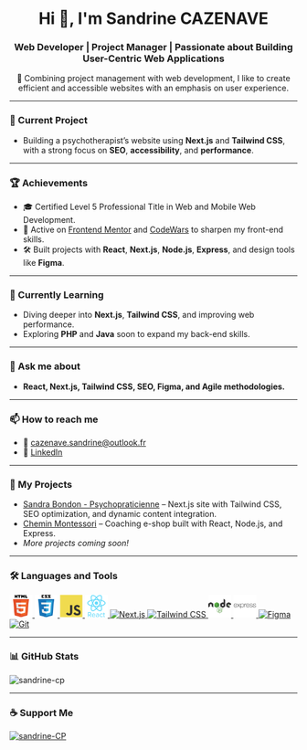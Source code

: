 <h1 align="center">Hi 👋, I'm Sandrine CAZENAVE</h1>
<h3 align="center">Web Developer | Project Manager | Passionate about Building User-Centric Web Applications</h3>

<p align="center">
🌟 Combining project management with web development, I like to create efficient and accessible websites with an emphasis on user experience.
</p>

---

### 🔭 Current Project
- Building a psychotherapist’s website using **Next.js** and **Tailwind CSS**, with a strong focus on **SEO**, **accessibility**, and **performance**.

---

### 🏆 Achievements
- 🎓 Certified Level 5 Professional Title in Web and Mobile Web Development.
- 🚀 Active on [Frontend Mentor](https://www.frontendmentor.io) and [CodeWars]((https://www.codewars.com/)) to sharpen my front-end skills.
- 🛠️ Built projects with **React**, **Next.js**, **Node.js**, **Express**, and design tools like **Figma**.

---

### 🌱 Currently Learning
- Diving deeper into **Next.js**, **Tailwind CSS**, and improving web performance.
- Exploring **PHP** and **Java** soon to expand my back-end skills.

---

### 💬 Ask me about
- **React, Next.js, Tailwind CSS, SEO, Figma, and Agile methodologies.**

---

### 📫 How to reach me
- 📧 cazenave.sandrine@outlook.fr
- 🔗 [LinkedIn](https://www.linkedin.com/in/sandrine-cazenave-peyrasson)

---

### 🚀 My Projects
- [Sandra Bondon - Psychopraticienne](https://github.com/Sandrine-CP/sandra-bondon) – Next.js site with Tailwind CSS, SEO optimization, and dynamic content integration.
- [Chemin Montessori](https://github.com/Sandrine-CP/Chemin_Montessori) – Coaching e-shop built with React, Node.js, and Express.
- *More projects coming soon!*

---

### 🛠️ Languages and Tools
<p align="left"> 
  <a href="https://developer.mozilla.org/en-US/docs/Web/HTML" target="_blank" rel="noreferrer"> 
    <img src="https://raw.githubusercontent.com/devicons/devicon/master/icons/html5/html5-original-wordmark.svg" alt="HTML5" width="40" height="40"/> 
  </a>
  <a href="https://developer.mozilla.org/en-US/docs/Web/CSS" target="_blank" rel="noreferrer"> 
    <img src="https://raw.githubusercontent.com/devicons/devicon/master/icons/css3/css3-original-wordmark.svg" alt="CSS3" width="40" height="40"/> 
  </a>
  <a href="https://developer.mozilla.org/en-US/docs/Web/JavaScript" target="_blank" rel="noreferrer"> 
    <img src="https://raw.githubusercontent.com/devicons/devicon/master/icons/javascript/javascript-original.svg" alt="JavaScript" width="40" height="40"/> 
  </a>
  <a href="https://reactjs.org/" target="_blank" rel="noreferrer"> 
    <img src="https://raw.githubusercontent.com/devicons/devicon/master/icons/react/react-original-wordmark.svg" alt="React" width="40" height="40"/> 
  </a> 
  <a href="https://nextjs.org/" target="_blank" rel="noreferrer"> 
    <img src="https://cdn.worldvectorlogo.com/logos/nextjs-2.svg" alt="Next.js" width="40" height="40"/> 
  </a> 
  <a href="https://tailwindcss.com/" target="_blank" rel="noreferrer"> 
    <img src="https://www.vectorlogo.zone/logos/tailwindcss/tailwindcss-icon.svg" alt="Tailwind CSS" width="40" height="40"/> 
  </a>
  <a href="https://nodejs.org" target="_blank" rel="noreferrer"> 
    <img src="https://raw.githubusercontent.com/devicons/devicon/master/icons/nodejs/nodejs-original-wordmark.svg" alt="Node.js" width="40" height="40"/> 
  </a> 
  <a href="https://expressjs.com" target="_blank" rel="noreferrer"> 
    <img src="https://raw.githubusercontent.com/devicons/devicon/master/icons/express/express-original-wordmark.svg" alt="Express" width="40" height="40"/> 
  </a>
  <a href="https://www.figma.com/" target="_blank" rel="noreferrer"> 
    <img src="https://www.vectorlogo.zone/logos/figma/figma-icon.svg" alt="Figma" width="40" height="40"/> 
  </a> 
  <a href="https://git-scm.com/" target="_blank" rel="noreferrer"> 
    <img src="https://www.vectorlogo.zone/logos/git-scm/git-scm-icon.svg" alt="Git" width="40" height="40"/> 
  </a> 
</p>

---

### 📊 GitHub Stats
<p align="left">
  <img src="https://github-readme-streak-stats.herokuapp.com/?user=sandrine-cp&theme=default" alt="sandrine-cp" />
</p>

---

### ☕ Support Me
<p>
  <a href="https://www.buymeacoffee.com/sandrine-CP"> 
    <img src="https://cdn.buymeacoffee.com/buttons/v2/default-yellow.png" height="50" width="210" alt="sandrine-CP" />
  </a>
</p>
